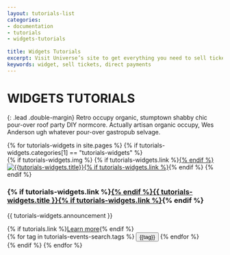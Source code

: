 ```yaml
---
layout: tutorials-list
categories:
- documentation
- tutorials
- widgets-tutorials
 
title: Widgets Tutorials
excerpt: Visit Universe’s site to get everything you need to sell tickets directly on your website at no additional cost.
keywords: widget, sell tickets, direct payments
---
```



# WIDGETS TUTORIALS

{: .lead .double-margin}
Retro occupy organic, stumptown shabby chic pour-over roof party DIY normcore. Actually artisan organic occupy, Wes Anderson ugh whatever pour-over gastropub selvage.

<div class="col-xs-12 col-sm-12 col-md-9 col-lg-10 comntent">
{% for tutorials-widgets in site.pages %}
    {% if tutorials-widgets.categories[1] == "tutorials-widgets" %}
        <div class="tutorials-article">
            {% if tutorials-widgets.img %}
                {% if tutorials-widgets.link %}<a href="{{ tutorials-widgets.link }}">{% endif %}<img src="{{ tutorials-widgets.img }}" class="image" alt="{{tutorials-widgets.title}}"/>{% if tutorials-widgets.link %}</a>{% endif %}
            {% endif %}
            <div class="announcement">
                <h3>{% if tutorials-widgets.link %}<a href="{{ tutorials-widgets.link }}">{% endif %}{{ tutorials-widgets.title }}{% if tutorials-widgets.link %}</a>{% endif %}</h3>
                <p>{{ tutorials-widgets.announcement }}</p>
                {% if tutorials.link %}<a class="button button-blue" href="{{ tutorials.link }}">Learn more</a>{% endif %}
                <div class="tags">
                    {% for tag in tutorials-events-search.tags %}
                        <button class="tag-btn" tag="{{tag}}">{{tag}}</button>
                    {% endfor %}
                </div>
            </div>            
        </div>
    {% endif %}
{% endfor %}
</div>